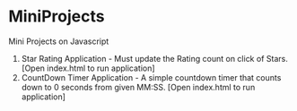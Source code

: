 # MiniProjects
Mini Projects on Javascript


1. Star Rating Application - Must update the Rating count on click of Stars. [Open index.html to run application]
2. CountDown Timer Application - A simple countdown timer that counts down to 0 seconds from given MM:SS. [Open index.html to run application]
